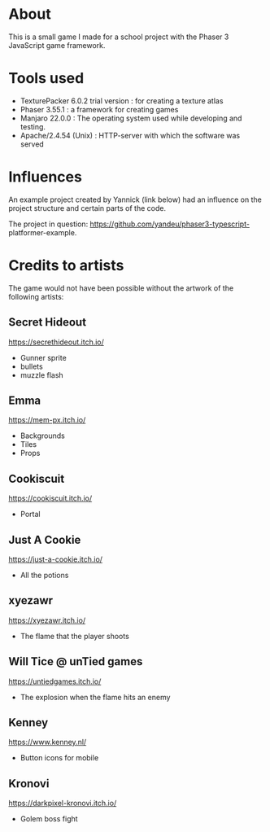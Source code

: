 # About

This is a small game I made for a school project with the Phaser 3 JavaScript game framework.

# Tools used

- TexturePacker 6.0.2 trial version : for creating a texture atlas
- Phaser 3.55.1 : a framework for creating games
- Manjaro 22.0.0 : The operating system used while developing and testing.
- Apache/2.4.54 (Unix) : HTTP-server with which the software was served

# Influences

An example project created by Yannick (link below) had an influence on the project structure and
certain parts of the code. 

The project in question: https://github.com/yandeu/phaser3-typescript-
platformer-example.

# Credits to artists

The game would not have been possible without the artwork of the following artists:

## Secret Hideout
https://secrethideout.itch.io/
- Gunner sprite
- bullets
- muzzle flash

## Emma
https://mem-px.itch.io/
- Backgrounds
- Tiles
- Props

## Cookiscuit
https://cookiscuit.itch.io/
- Portal

## Just A Cookie
https://just-a-cookie.itch.io/
- All the potions

## xyezawr
https://xyezawr.itch.io/
- The flame that the player shoots

## Will Tice @ unTied games
https://untiedgames.itch.io/
- The explosion when the flame hits an enemy

## Kenney
https://www.kenney.nl/
- Button icons for mobile

## Kronovi
https://darkpixel-kronovi.itch.io/
- Golem boss fight


